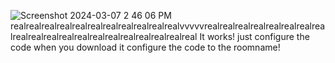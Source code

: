 ![Screenshot 2024-03-07 2 46 06 PM](https://github.com/grillandlangurlabs/VideoChatSystem/assets/161650410/8e4f3c97-7298-4c7f-ad9e-5bc4b6d40dda)
realrealrealrealrealrealrealrealrealrealrealvvvvvrealrealrealrealrealrealrealrealrealrealrealrealrealrealrealrealrealrealrealreal
It works! 
just configure the code when you download it configure the code to the roomname!
